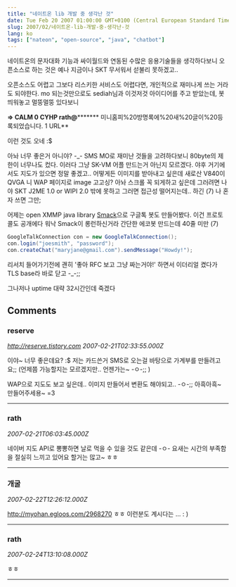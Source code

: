 ```yaml
---
title: "네이트온 lib 개발 중 생각난 것"
date: Tue Feb 20 2007 01:00:00 GMT+0100 (Central European Standard Time)
slug: 2007/02/네이트온-lib-개발-중-생각난-것
lang: ko
tags: ["nateon", "open-source", "java", "chatbot"]
---
```


네이트온의 문자대화 기능과 싸이월드와 연동된 수많은 응용기술들을 생각하다보니
오픈소스로 하는 것은 예나 지금이나 SKT 무서워서 섣불리 못하겠고.. 

오픈소스도 어렵고 그보다 리스키한 서비스도 어렵다면, 개인적으로 재미나게 쓰는 거라도 되야한다.
mo 되는것만으로도 sediah님과 이것저것 아이디어를 주고 받았는데, 봇 띄워놓고 멀뚱멀뚱 있다보니

**=> CALM 0 CYHP rath@********* 미니홈피%20방명록에%20새%20글이%20등록되었습니다. 1 URL**

이런 것도 오네 :$

아놔 너무 좋은거 아니야? -_- SMS MO로 재미난 것들을 고려하다보니 80byte의 제한이 너무나도 컸다.
이러다 그냥 SK-VM 어플 만드는거 아닌지 모르겠다. 야후 거기에서도 지도가 있으면 정말 좋겠고..
어떻게든 이미지를 받아내고 싶은데 새로산 V840이 QVGA 니 WAP 페이지로 image 고고싱?
아놔 스크롤 꼭 되게하고 싶은데 그러려면 나야 SKT J2ME 1.0 or WIPI 2.0 밖에 못하고 
그러면 접근성 떨어지는데.. 하긴 (7) 나 혼자 쓰면 그만;

어제는 open XMMP java library [Smack](http://www.jivesoftware.org/smack/smack_gtalk.jsp)으로 구글톡 봇도 만들어봤다. 이건 프로토콜도 공개에다 워낙 Smack이 롱런하신거라 간단한 에코봇 만드는데 40줄 미만 (7)


```java
GoogleTalkConnection con = new GoogleTalkConnection();
con.login("joesmith", "password");
con.createChat("maryjane@gmail.com").sendMessage("Howdy!");
```


리서치 들어가기전에 괜히 '좋아 RFC 보고 그냥 짜는거야!' 하면서 이더리얼 켰다가 TLS base라 바로 닫고 -_-;;

그나저나 uptime 대략 32시간인데 죽겠다

## Comments

### reserve
*http://reserve.tistory.com*
*2007-02-21T02:33:55.000Z*

이야~ 너무 좋은데요? :$
저는 카드쓴거 SMS로 오는걸 바탕으로 가계부를 만들려고요;;
(언제쯤 가능할지는 모르겠지만.. 언젠가는~ -ㅇ-;; )

WAP으로 지도도 보고 싶은데.. 이미지 만들어서 변환도 해야되고.. -ㅇ-;;
아흑아흑~ 만들어주세용~ =3

---

### rath
*2007-02-21T06:03:45.000Z*

네이버 지도 API로 뽕뽕하면 날로 먹을 수 있을 것도 같은데 -ㅇ-
요새는 시간의 부족함을 절실히 느끼고 있어요 할거는 많고~ ㅎㅎ

---

### 개굴
*2007-02-22T12:26:12.000Z*

http://myohan.egloos.com/2968270 
ㅎㅎ 이런분도 계시다는 ... : )

---

### rath
*2007-02-24T13:10:08.000Z*

ㅎㅎ

---
